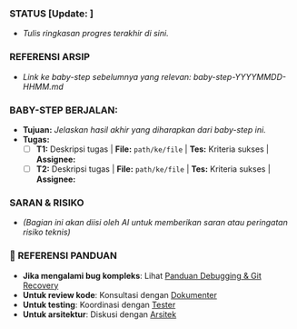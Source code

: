 ### STATUS [Update: <tanggal>]
- *Tulis ringkasan progres terakhir di sini.*

### REFERENSI ARSIP
- *Link ke baby-step sebelumnya yang relevan: baby-step-YYYYMMDD-HHMM.md*

### BABY-STEP BERJALAN: <Nama-Fitur-Spesifik>
- **Tujuan:** *Jelaskan hasil akhir yang diharapkan dari baby-step ini.*
- **Tugas:**
    - [ ] **T1:** Deskripsi tugas | **File:** `path/ke/file` | **Tes:** Kriteria sukses | **Assignee:** <Nama dari team-manifest.md>
    - [ ] **T2:** Deskripsi tugas | **File:** `path/ke/file` | **Tes:** Kriteria sukses | **Assignee:** <Nama dari team-manifest.md>

### SARAN & RISIKO
- *(Bagian ini akan diisi oleh AI untuk memberikan saran atau peringatan risiko teknis)*

### 🔗 REFERENSI PANDUAN
- **Jika mengalami bug kompleks**: Lihat [Panduan Debugging & Git Recovery](./DEBUGGING_GIT.md)
- **Untuk review kode**: Konsultasi dengan [Dokumenter](./roles/dokumenter.md)
- **Untuk testing**: Koordinasi dengan [Tester](./roles/tester.md)
- **Untuk arsitektur**: Diskusi dengan [Arsitek](./roles/arsitek.md)
